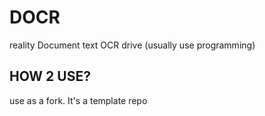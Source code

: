 # DOCR
reality Document text OCR drive (usually use programming)

## HOW 2 USE?
use as a fork. It's a template repo 
